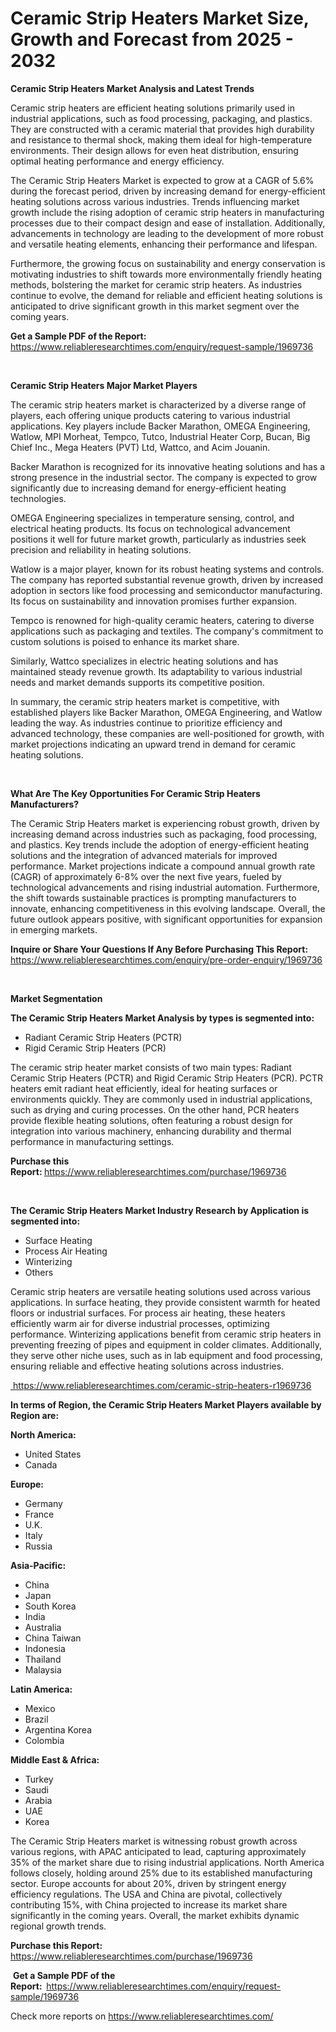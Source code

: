 <p><h1>Ceramic Strip Heaters Market Size, Growth and Forecast from 2025 - 2032</h1></p><p><strong>Ceramic Strip Heaters Market Analysis and Latest Trends</strong></p>
<p><p>Ceramic strip heaters are efficient heating solutions primarily used in industrial applications, such as food processing, packaging, and plastics. They are constructed with a ceramic material that provides high durability and resistance to thermal shock, making them ideal for high-temperature environments. Their design allows for even heat distribution, ensuring optimal heating performance and energy efficiency.</p><p>The Ceramic Strip Heaters Market is expected to grow at a CAGR of 5.6% during the forecast period, driven by increasing demand for energy-efficient heating solutions across various industries. Trends influencing market growth include the rising adoption of ceramic strip heaters in manufacturing processes due to their compact design and ease of installation. Additionally, advancements in technology are leading to the development of more robust and versatile heating elements, enhancing their performance and lifespan. </p><p>Furthermore, the growing focus on sustainability and energy conservation is motivating industries to shift towards more environmentally friendly heating methods, bolstering the market for ceramic strip heaters. As industries continue to evolve, the demand for reliable and efficient heating solutions is anticipated to drive significant growth in this market segment over the coming years.</p></p>
<p><strong>Get a Sample PDF of the Report:&nbsp;</strong> <a href="https://www.reliableresearchtimes.com/enquiry/request-sample/1969736?utm_campaign=2105&utm_medium=2&utm_source=Github&utm_content=ia&utm_term=20022025&utm_id=ceramic-strip-heaters">https://www.reliableresearchtimes.com/enquiry/request-sample/1969736</a></p>
<p>&nbsp;</p>
<p><strong>Ceramic Strip Heaters Major Market Players</strong></p>
<p><p>The ceramic strip heaters market is characterized by a diverse range of players, each offering unique products catering to various industrial applications. Key players include Backer Marathon, OMEGA Engineering, Watlow, MPI Morheat, Tempco, Tutco, Industrial Heater Corp, Bucan, Big Chief Inc., Mega Heaters (PVT) Ltd, Wattco, and Acim Jouanin.</p><p>Backer Marathon is recognized for its innovative heating solutions and has a strong presence in the industrial sector. The company is expected to grow significantly due to increasing demand for energy-efficient heating technologies.</p><p>OMEGA Engineering specializes in temperature sensing, control, and electrical heating products. Its focus on technological advancement positions it well for future market growth, particularly as industries seek precision and reliability in heating solutions.</p><p>Watlow is a major player, known for its robust heating systems and controls. The company has reported substantial revenue growth, driven by increased adoption in sectors like food processing and semiconductor manufacturing. Its focus on sustainability and innovation promises further expansion.</p><p>Tempco is renowned for high-quality ceramic heaters, catering to diverse applications such as packaging and textiles. The company's commitment to custom solutions is poised to enhance its market share.</p><p>Similarly, Wattco specializes in electric heating solutions and has maintained steady revenue growth. Its adaptability to various industrial needs and market demands supports its competitive position.</p><p>In summary, the ceramic strip heaters market is competitive, with established players like Backer Marathon, OMEGA Engineering, and Watlow leading the way. As industries continue to prioritize efficiency and advanced technology, these companies are well-positioned for growth, with market projections indicating an upward trend in demand for ceramic heating solutions.</p></p>
<p>&nbsp;</p>
<p><strong>What Are The Key Opportunities For Ceramic Strip Heaters Manufacturers?</strong></p>
<p><p>The Ceramic Strip Heaters market is experiencing robust growth, driven by increasing demand across industries such as packaging, food processing, and plastics. Key trends include the adoption of energy-efficient heating solutions and the integration of advanced materials for improved performance. Market projections indicate a compound annual growth rate (CAGR) of approximately 6-8% over the next five years, fueled by technological advancements and rising industrial automation. Furthermore, the shift towards sustainable practices is prompting manufacturers to innovate, enhancing competitiveness in this evolving landscape. Overall, the future outlook appears positive, with significant opportunities for expansion in emerging markets.</p></p>
<p><strong>Inquire or Share Your Questions If Any Before Purchasing This Report:</strong> <a href="https://www.reliableresearchtimes.com/enquiry/pre-order-enquiry/1969736?utm_campaign=2105&utm_medium=2&utm_source=Github&utm_content=ia&utm_term=20022025&utm_id=ceramic-strip-heaters">https://www.reliableresearchtimes.com/enquiry/pre-order-enquiry/1969736</a></p>
<p>&nbsp;</p>
<p><strong>Market Segmentation</strong></p>
<p><strong>The Ceramic Strip Heaters Market Analysis by types is segmented into:</strong></p>
<p><ul><li>Radiant Ceramic Strip Heaters (PCTR)</li><li>Rigid Ceramic Strip Heaters (PCR)</li></ul></p>
<p><p>The ceramic strip heater market consists of two main types: Radiant Ceramic Strip Heaters (PCTR) and Rigid Ceramic Strip Heaters (PCR). PCTR heaters emit radiant heat efficiently, ideal for heating surfaces or environments quickly. They are commonly used in industrial applications, such as drying and curing processes. On the other hand, PCR heaters provide flexible heating solutions, often featuring a robust design for integration into various machinery, enhancing durability and thermal performance in manufacturing settings.</p></p>
<p><strong>Purchase this Report:&nbsp;</strong><a href="https://www.reliableresearchtimes.com/purchase/1969736?utm_campaign=2105&utm_medium=2&utm_source=Github&utm_content=ia&utm_term=20022025&utm_id=ceramic-strip-heaters">https://www.reliableresearchtimes.com/purchase/1969736</a></p>
<p>&nbsp;</p>
<p><strong>The Ceramic Strip Heaters Market Industry Research by Application is segmented into:</strong></p>
<p><ul><li>Surface Heating</li><li>Process Air Heating</li><li>Winterizing</li><li>Others</li></ul></p>
<p><p>Ceramic strip heaters are versatile heating solutions used across various applications. In surface heating, they provide consistent warmth for heated floors or industrial surfaces. For process air heating, these heaters efficiently warm air for diverse industrial processes, optimizing performance. Winterizing applications benefit from ceramic strip heaters in preventing freezing of pipes and equipment in colder climates. Additionally, they serve other niche uses, such as in lab equipment and food processing, ensuring reliable and effective heating solutions across industries.</p></p>
<p><a href="https://www.reliableresearchtimes.com/ceramic-strip-heaters-r1969736?utm_campaign=2105&utm_medium=2&utm_source=Github&utm_content=ia&utm_term=20022025&utm_id=ceramic-strip-heaters">&nbsp;https://www.reliableresearchtimes.com/ceramic-strip-heaters-r1969736</a></p>
<p><strong>In terms of Region, the Ceramic Strip Heaters Market Players available by Region are:</strong></p>
<p>
    <p> <strong> North America: </strong>
        <ul>
            <li>United States</li>
            <li>Canada</li>
        </ul>
        </p> 
    <p> <strong> Europe: </strong>
        <ul>
            <li>Germany</li>
            <li>France</li>
            <li>U.K.</li>
            <li>Italy</li>
            <li>Russia</li>
        </ul>
        </p> 
    <p> <strong> Asia-Pacific: </strong>
        <ul>
            <li>China</li>
            <li>Japan</li>
            <li>South Korea</li>
            <li>India</li>
            <li>Australia</li>
            <li>China Taiwan</li>
            <li>Indonesia</li>
            <li>Thailand</li>
            <li>Malaysia</li>
        </ul>
        </p> 
    <p> <strong> Latin America: </strong>
        <ul>
            <li>Mexico</li>
            <li>Brazil</li>
            <li>Argentina Korea</li>
            <li>Colombia</li>
        </ul>
        </p> 
    <p> <strong> Middle East & Africa: </strong>
        <ul>
            <li>Turkey</li>
            <li>Saudi</li>
            <li>Arabia</li>
            <li>UAE</li>
            <li>Korea</li>
        </ul>
    </p>
    </p>
<p><p>The Ceramic Strip Heaters market is witnessing robust growth across various regions, with APAC anticipated to lead, capturing approximately 35% of the market share due to rising industrial applications. North America follows closely, holding around 25% due to its established manufacturing sector. Europe accounts for about 20%, driven by stringent energy efficiency regulations. The USA and China are pivotal, collectively contributing 15%, with China projected to increase its market share significantly in the coming years. Overall, the market exhibits dynamic regional growth trends.</p></p>
<p><strong>Purchase this Report: </strong><a href="https://www.reliableresearchtimes.com/purchase/1969736?utm_campaign=2105&utm_medium=2&utm_source=Github&utm_content=ia&utm_term=20022025&utm_id=ceramic-strip-heaters">https://www.reliableresearchtimes.com/purchase/1969736</a></p>
<p>&nbsp;<strong>Get a Sample PDF of the Report:&nbsp;&nbsp;</strong><a href="https://www.reliableresearchtimes.com/enquiry/request-sample/1969736?utm_campaign=2105&utm_medium=2&utm_source=Github&utm_content=ia&utm_term=20022025&utm_id=ceramic-strip-heaters">https://www.reliableresearchtimes.com/enquiry/request-sample/1969736</a></p>
<p><strong></strong></p>
<p>Check more reports on <a href="https://www.reliableresearchtimes.com/?utm_campaign=2105&utm_medium=2&utm_source=Github&utm_content=ia&utm_term=20022025&utm_id=ceramic-strip-heaters">https://www.reliableresearchtimes.com/</a></p>